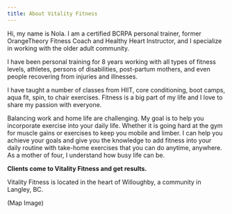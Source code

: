 ```yaml
---
title: About Vitality Fitness
---
```

Hi, my name is Nola. I am a certified BCRPA personal trainer, former OrangeTheory Fitness Coach and Healthy Heart Instructor, and I specialize in working with the older adult community.

I have been personal training for 8 years working with all types of fitness levels, athletes, persons of disabilities, post-partum mothers, and even people recovering from injuries and illnesses.

I have taught a number of classes from HIIT, core conditioning, boot camps, aqua fit, spin, to chair exercises. Fitness is a big part of my life and I love to share my passion with everyone.

Balancing work and home life are challenging. My goal is to help you incorporate exercise into your daily life. Whether it is going hard at the gym for muscle gains or exercises to keep you mobile and limber. I can help you achieve your goals and give you the knowledge to add fitness into your daily routine with take-home exercises that you can do anytime, anywhere. As a mother of four, I understand how busy life can be.

**Clients come to Vitality Fitness and get results.**

Vitality Fitness is located in the heart of Willoughby, a community in Langley, BC.

(﻿Map Image)